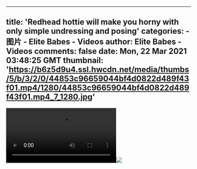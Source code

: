 
---
title: 'Redhead hottie will make you horny with only simple undressing and posing'
categories: 
    - 图片
    - Elite Babes - Videos
author: Elite Babes - Videos
comments: false
date: Mon, 22 Mar 2021 03:48:25 GMT
thumbnail: 'https://b6z5d9u4.ssl.hwcdn.net/media/thumbs/5/b/3/2/0/44853c96659044bf4d0822d489f43f01.mp4/1280/44853c96659044bf4d0822d489f43f01.mp4_7_1280.jpg'
---

<div>   
<video controls loop preload="auto"><source src="https://i9r9z7z2.ssl.hwcdn.net/media/videos/5/b/3/2/0/5b32092b3bc9e.mp4?ri=1500&rs=1000" type="video/mp4"></video><img src="https://b6z5d9u4.ssl.hwcdn.net/media/thumbs/5/b/3/2/0/44853c96659044bf4d0822d489f43f01.mp4/1280/44853c96659044bf4d0822d489f43f01.mp4_7_1280.jpg" referrerpolicy="no-referrer">  
</div>
            